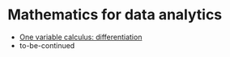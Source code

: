 # Mathematics for data analytics
* [One variable calculus: differentiation](https://nbviewer.org/github/juhanurmonen/mathematics_for_data_analytics/blob/main/one_variable_differentiation_calculus.ipynb)
* to-be-continued
